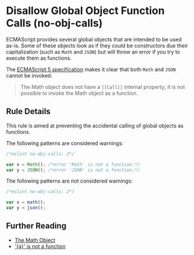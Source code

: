 # Disallow Global Object Function Calls (no-obj-calls)

ECMAScript provides several global objects that are intended to be used as-is. Some of these objects look as if they could be constructors due their capitalization (such as `Math` and `JSON`) but will throw an error if you try to execute them as functions.

The [ECMAScript 5 specification](http://es5.github.io/#x15.8) makes it clear that both `Math` and `JSON` cannot be invoked:

> The Math object does not have a `[[Call]]` internal property; it is not possible to invoke the Math object as a function.

## Rule Details

This rule is aimed at preventing the accidental calling of global objects as functions.

The following patterns are considered warnings:

```js
/*eslint no-obj-calls: 2*/

var x = Math(); /*error 'Math' is not a function.*/
var y = JSON(); /*error 'JSON' is not a function.*/
```

The following patterns are not considered warnings:

```js
/*eslint no-obj-calls: 2*/

var x = math();
var y = json();
```

## Further Reading

* [The Math Object](http://es5.github.io/#x15.8)
* ['{a}' is not a function](http://jslinterrors.com/a-is-not-a-function/)
